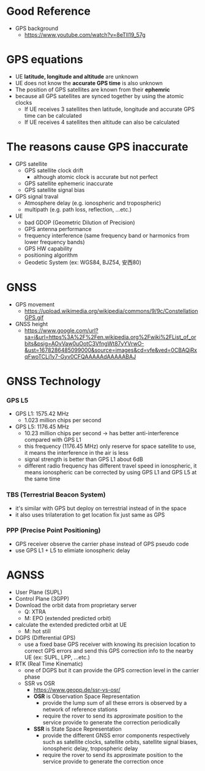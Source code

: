 # Good Reference
- GPS background
  - https://www.youtube.com/watch?v=8eTlI19_57g

# GPS equations
- UE **latitude, longitude and altitude** are unknown
- UE does not know the **accurate GPS time** is also unknown
- The position of GPS satellites are known from their **ephemric**
- because all GPS satellites are synced together by using the atomic clocks
  - If UE receives 3 satellites then latitude, longitude and accurate GPS time can be calculated
  - If UE receives 4 satellites then altitude can also be calculated

# The reasons cause GPS inaccurate
- GPS satellite
  - GPS satellite clock drift
    - although atomic clock is accurate but not perfect
  - GPS satellite ephemeric inaccurate
  - GPS satellite signal bias
- GPS signal traval
  - Atmosphere delay (e.g. ionospheric and tropospheric)
  - multipath (e.g. path loss, reflection, ...etc.)
- UE
  - bad GDOP (Geometric Dilution of Precision)
  - GPS antenna performance
  - frequency interference (same frequency band or harmonics from lower frequency bands)
  - GPS HW capability
  - positioning algorithm
  - Geodetic System (ex: WGS84, BJZ54, 安西80)

# GNSS
- GPS movement
  - https://upload.wikimedia.org/wikipedia/commons/9/9c/ConstellationGPS.gif
- GNSS height
  - https://www.google.com/url?sa=i&url=https%3A%2F%2Fen.wikipedia.org%2Fwiki%2FList_of_orbits&psig=AOvVaw0uOotC3VfngWt87yYVrwO-&ust=1678286485099000&source=images&cd=vfe&ved=0CBAQjRxqFwoTCLj1y7-Gyv0CFQAAAAAdAAAAABAJ

# GNSS Technology
### GPS L5
- GPS L1: 1575.42 MHz
  - 1.023 million chips per second
- GPS L5: 1176.45 MHz
  - 10.23 million chips per second -> has better anti-interference compared with GPS L1
  - this frequency (1176.45 MHz) only reserve for space satellite to use, it means the interference in the air is less
  - signal strength is better than GPS L1 about 6dB
  - different radio frequency has different travel speed in ionospheric, it means ionospheric can be corrected by using GPS L1 and GPS L5 at the same time
### TBS (Terrestrial Beacon System)
- it's similar with GPS but deploy on terrestrial instead of in the space
- it also uses trilateration to get location fix just same as GPS
### PPP (Precise Point Positioning)
- GPS receiver observe the carrier phase instead of GPS pseudo code
- use GPS L1 + L5 to elimiate ionospheric delay


# AGNSS
- User Plane (SUPL)
- Control Plane (3GPP)
- Download the orbit data from proprietary server
  - Q: XTRA
  - M: EPO (extended predicted orbit)
- calculate the extended predicted orbit at UE
  - M: hot still
- DGPS (Differential GPS)
  - use a fixed base GPS receiver with knowing its precision location to correct GPS errors and send this GPS correction info to the nearby UE (ex: SUPL, LPP, ...etc.)
- RTK (Real Time Kinematic)
  - one of DGPS but it can provide the GPS correction level in the carrier phase 
  - SSR vs OSR
    - https://www.geopp.de/ssr-vs-osr/
    - **OSR** is Observation Space Representation
      - provide the lump sum of all these errors is observed by a network of reference stations
      - require the rover to send its approximate position to the service provide to generate the correction periodically
    - **SSR** is State Space Representation
      - provide the different GNSS error components respectively such as satellite clocks, satellite orbits, satellite signal biases, ionospheric delay, tropospheric delay
      - require the rover to send its approximate position to the service provide to generate the correction once
